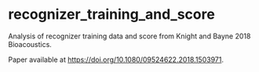 # recognizer_training_and_score
Analysis of recognizer training data and score from Knight and Bayne 2018 Bioacoustics.

Paper available at https://doi.org/10.1080/09524622.2018.1503971.
